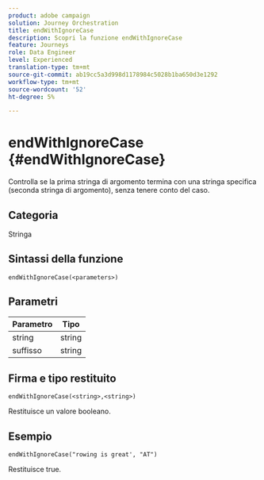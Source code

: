 ```yaml
---
product: adobe campaign
solution: Journey Orchestration
title: endWithIgnoreCase
description: Scopri la funzione endWithIgnoreCase
feature: Journeys
role: Data Engineer
level: Experienced
translation-type: tm+mt
source-git-commit: ab19cc5a3d998d1178984c5028b1ba650d3e1292
workflow-type: tm+mt
source-wordcount: '52'
ht-degree: 5%

---
```



# endWithIgnoreCase {#endWithIgnoreCase}

Controlla se la prima stringa di argomento termina con una stringa specifica (seconda stringa di argomento), senza tenere conto del caso.

## Categoria

Stringa

## Sintassi della funzione

`endWithIgnoreCase(<parameters>)`

## Parametri

| Parametro | Tipo |
|-----------|------------------|
| string | string |
| suffisso | string |

## Firma e tipo restituito

`endWithIgnoreCase(<string>,<string>)`

Restituisce un valore booleano.

## Esempio

`endWithIgnoreCase("rowing is great', "AT")`

Restituisce true.
